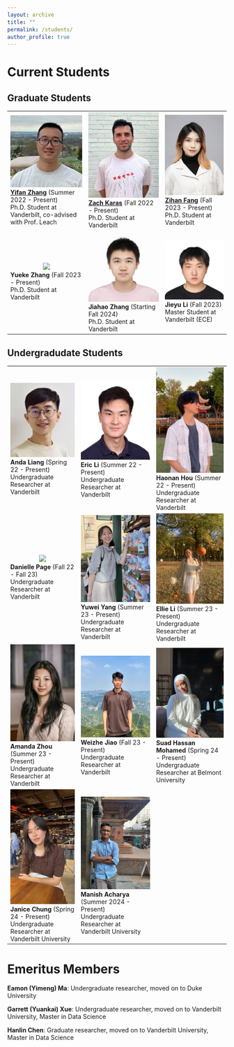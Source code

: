 ```yaml
---
layout: archive
title: ""
permalink: /students/
author_profile: true
---
```

Current Students
=====
## Graduate Students
<table style="border-collapse: collapse; table-layout: fixed; vertical-align: top;">
 <tr>
    <td>
        <div style="text-align: center">
            <img src="/images/students/yifan.png" class="student-profile-pic">
        </div>
        <b><a href="http://www.linkedin.com/in/coderdoge/" target="_blank">Yifan Zhang</a></b> (Summer 2022 - Present) <br>
        Ph.D. Student at Vanderbilt, co-advised with Prof. Leach 
    </td>
    <td>
        <div style="text-align: center">
            <img src="/images/students/zach.PNG" class="student-profile-pic">
        </div>
        <b><a href="https://zachkaras.com" target="_blank">Zach Karas</a></b> (Fall 2022 - Present) <br>
        Ph.D. Student at Vanderbilt
    </td>
    <td>
        <div style="text-align: center">
            <img src="/images/students/zihan.png" class="student-profile-pic" >
        </div>
        <b><a href="https://www.linkedin.com/in/zihan-fang-51a9571a7" target="_blank">Zihan Fang</a></b> (Fall 2023 - Present) <br>
        Ph.D. Student at Vanderbilt 
    </td>
 </tr>
 <tr>
   <td>
        <div style="text-align: center">
            <img src="/images/students/yueke.jpg" class="student-profile-pic">
        </div>
        <b>Yueke Zhang</b> (Fall 2023 - Present) <br>
        Ph.D. Student at Vanderbilt 
    </td>
    <td>
        <div style="text-align: center">
            <img src="/images/students/Jiahao.jpg" class="student-profile-pic">
        </div>
        <b>Jiahao Zhang</b> (Starting Fall 2024) <br>
        Ph.D. Student at Vanderbilt 
    </td>
    <td>
        <div style="text-align: center">
            <img src="/images/students/jieyu.jpg" class="student-profile-pic">
        </div>
        <b>Jieyu Li</b> (Fall 2023) <br>
        Master Student at Vanderbilt (ECE) 
    </td>
 </tr>
</table>


## Undergradudate Students
<table style="border-collapse: collapse; table-layout: fixed; vertical-align: top;">
 <tr>
    <td>
        <div style="text-align: center">
            <img src="/images/students/anda.jpg" class="student-profile-pic">
        </div>
        <b>Anda Liang</b> (Spring 22 - Present) <br>
        Undergraduate Researcher at Vanderbilt
    </td>
    <td>
        <div style="text-align: center">
            <img src="/images/students/eric.jpg" class="student-profile-pic">
        </div>
        <b>Eric Li</b> (Summer 22 - Present) <br>
        Undergraduate Researcher at Vanderbilt
    </td>
    <td>
        <div style="text-align: center">
            <img src="/images/students/haonan.jpg" class="student-profile-pic">
        </div>
        <b>Haonan Hou</b> (Summer 22 - Present) <br>
        Undergraduate Researcher at Vanderbilt
    </td>
 </tr>

<tr>
    <td>
        <div style="text-align: center">
            <img src="/images/students/danielle.png" class="student-profile-pic">
        </div>
        <b>Danielle Page</b> (Fall 22 - Fall 23) <br>
        Undergraduate Researcher at Vanderbilt
    </td>
    <td>
        <div style="text-align: center">
            <img src="/images/students/yuwei.jpeg" class="student-profile-pic">
        </div>
        <b>Yuwei Yang</b> (Summer 23 - Present) <br>
        Undergraduate Researcher at Vanderbilt
    </td>
    <td>
        <div style="text-align: center">
            <img src="/images/students/ellie.jpg" class="student-profile-pic">
        </div>
        <b>Ellie Li</b> (Summer 23 - Present) <br>
        Undergraduate Researcher at Vanderbilt
    </td>
 </tr>

<tr>
    <td>
        <div style="text-align: center">
            <img src="/images/students/amanda.jpg" class="student-profile-pic">
        </div>
        <b>Amanda Zhou</b> (Summer 23 - Present) <br>
        Undergraduate Researcher at Vanderbilt
    </td>
    <td>
        <div style="text-align: center">
            <img src="/images/students/weizhe.png" class="student-profile-pic">
        </div>
        <b>Weizhe Jiao</b> (Fall 23 - Present) <br>
        Undergraduate Researcher at Vanderbilt
    </td>
    <td>
        <div style="text-align: center">
            <img src="/images/students/suad.jpeg" class="student-profile-pic">
        </div>
        <b>Suad Hassan Mohamed</b> (Spring 24 - Present) <br>
        Undergraduate Researcher at Belmont University
    </td>
 </tr>
<tr>
    <td>
        <div style="text-align: center">
            <img src="/images/students/janice.jpg" class="student-profile-pic">
        </div>
        <b>Janice Chung</b> (Spring 24 - Present) <br>
        Undergraduate Researcher at Vanderbilt University 
    </td>
 
  <td>
        <div style="text-align: center">
            <img src="/images/students/manish.jpeg" class="student-profile-pic">
        </div>
        <b>Manish Acharya</b> (Summer 2024 - Present) <br>
        Undergraduate Researcher at Vanderbilt University 
    </td>
 

 </tr>



</table> 

Emeritus Members
=====
 <!-- <p> <img src="index_files/people/danielle.png" height="60"/>
            Danielle Page </p>-->
<b>Eamon (Yimeng) Ma</b>: Undergraduate researcher, moved on to Duke University 

<b>Garrett (Yuankai) Xue</b>: Undergraduate researcher, moved on to Vanderbilt University, Master in Data Science

<b>Hanlin Chen</b>: Graduate researcher, moved on to Vanderbilt University, Master in Data Science
               
        


<!--
Student Recruitment
=====
I'm actively recruiting students excited about working at the intersection of Human-Computer Interaction (HCI), End-User Software Engineering, Machine Learning (ML), and Natural Language Processing (NLP) to join me in addressing the societal challenges in the future of work through a bottom-up human-AI collaborative approach that helps individual workers automate and augment their tasks with AI systems. 

You may find more about my research in my [research statement](https://toby.li/files/Research%20Statement_Toby%20Li.pdf).
 
## Prospective Ph.D. Students
I have several Ph.D. positions in [Computer Science](https://cse.nd.edu/) at the [University of Notre Dame](https://www.nd.edu/) starting Fall 2024. Strong candidates should have be self-motivated, passionate about research, interested in the human aspects of AI (in addition to the technical aspects), and have strong programming skills. Ph.D. students at Notre Dame are typically fully funded with full tuition, health insurance, travel funding opportunities, and a generous stipend. You may learn more about the program [here](https://cse.nd.edu/graduate/phd-in-computer-science-and-engineering/).
 
Candidates with ANY of the following qualifications would be particularly encouraged: (1) prior experience in designing, implementing, and studying interactive systems; (2) knowledge in machine learning and natural language processing; (3) skills in developing AR/VR applications; (3) prior experience in software engineering (SE) or programming language (PL) research; (4) interdisciplinary research backgrounds (design, psychology, social science etc.)   
   
Interested individuals may [contact me](mailto: toby.j.li@nd.edu) with the following information: (1) your CV; (2) a copy of your transcripts; (3) a brief description of your background and research interests; and (4) representative publications or writing samples (course papers are okay) if available. **The subject of the email should start with "[PROSPECTIVE-PHD]".** I will reach out if your background seems like a potential good fit.
 
## Undergraduate Students at Notre Dame
I am excited to work with undergraduate students who are interested in my research. Many undergraduate researchers who worked with me became co-authors on my papers, and a lot of them are now at top graduate schools (e.g., Stanford, University of Washington, CMU, Cambridge) and industry companies (e.g., Google, Facebook, Microsoft). Projects are often available for students with backgrounds or interests in software development, machine learning, natural language processing, data science, UX research, OR UX design. 

Interested individuals may [contact me](mailto: toby.j.li@nd.edu) with the following information: (1) your CV; (2) a copy of your transcripts; (3) a brief description of your background and research interests. **The subject of the email should start with "[PROSPECTIVE-NDUG]".** We can then find a time to meet to discuss potential projects.

## Visiting Students and Scholars
I might be able to host visiting students (undergraduate or graduate) and scholars at times depending on research interests, project needs, and funding situations. 

Interested individuals may [contact me](mailto: toby.j.li@nd.edu) with the following information: (1) your CV; (2) a copy of your transcripts (if student); (3) a brief description of your background and research interests; and (4) representative publications or writing samples (course papers are okay) if available. **The subject of the email should start with "[PROSPECTIVE-VISITOR]".** I will reach out if your background seems like a potential good fit.
-->

